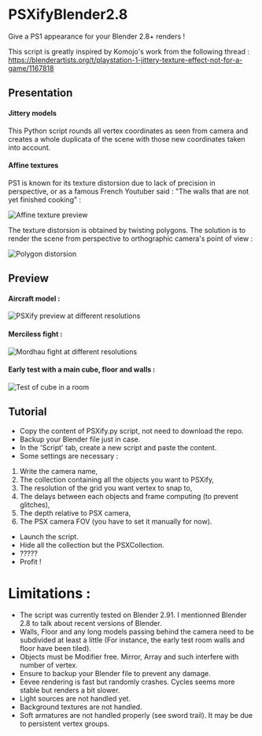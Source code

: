 # PSXifyBlender2.8
Give a PS1 appearance for your Blender 2.8+ renders !

This script is greatly inspired by Komojo's work from the following thread :
https://blenderartists.org/t/playstation-1-jittery-texture-effect-not-for-a-game/1167818

## Presentation
#### Jittery models
This Python script rounds all vertex coordinates as seen from camera and creates a whole duplicata of the scene with those new coordinates taken into account.
#### Affine textures
PS1 is known for its texture distorsion due to lack of precision in perspective, or as a famous French Youtuber said : "The walls that are not yet finished cooking" :

![Affine texture preview](https://github.com/DreliasJackCarter/PSXifyBlender2.8/blob/main/Affine.jpg)

The texture distorsion is obtained by twisting polygons. The solution is to render the scene from perspective to orthographic camera's point of view :

![Polygon distorsion](https://github.com/DreliasJackCarter/PSXifyBlender2.8/blob/main/PreviewOfOrthoCameraRender.gif)

## Preview
#### Aircraft model :
![PSXify preview at different resolutions](https://github.com/DreliasJackCarter/PSXifyBlender2.8/blob/main/RenderPreviews.gif)
#### Merciless fight :
![Mordhau fight at different resolutions](https://github.com/DreliasJackCarter/PSXifyBlender2.8/blob/main/PreviewOnMordhauScene.gif)
#### Early test with a main cube, floor and walls :
![Test of cube in a room](https://github.com/DreliasJackCarter/PSXifyBlender2.8/blob/main/EarlyTestCubeInRoom.gif)

## Tutorial
* Copy the content of PSXify.py script, not need to download the repo.
* Backup your Blender file just in case.
* In the 'Script' tab, create a new script and paste the content.
* Some settings are necessary :
1. Write the camera name,
2. The collection containing all the objects you want to PSXify,
3. The resolution of the grid you want vertex to snap to,
4. The delays between each objects and frame computing (to prevent glitches),
5. The depth relative to PSX camera,
6. The PSX camera FOV (you have to set it manually for now).
* Launch the script.
* Hide all the collection but the PSXCollection.
* ?????
* Profit !

# Limitations :
* The script was currently tested on Blender 2.91. I mentionned Blender 2.8 to talk about recent versions of Blender.
* Walls, Floor and any long models passing behind the camera need to be subdivided at least a little (For instance, the early test room walls and floor have been tiled).
* Objects must be Modifier free. Mirror, Array and such interfere with number of vertex.
* Ensure to backup your Blender file to prevent any damage.
* Eevee rendering is fast but randomly crashes. Cycles seems more stable but renders a bit slower.
* Light sources are not handled yet.
* Background textures are not handled.
* Soft armatures are not handled properly (see sword trail). It may be due to persistent vertex groups.
